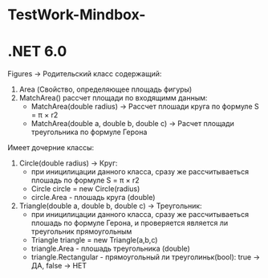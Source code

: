 # TestWork-Mindbox-
# .NET 6.0
Figures -> Родительский класс содержащий:
1. Area (Свойство, определяющее площадь фигуры)
2. MatchArea() рассчет площади по входящимм данным:
   - MatchArea(double radius) -> Рассчет плошади круга по формуле S = π × r2
   - MatchArea(double a, double b, double c) -> Расчет площади треугольника по формуле Герона

Имеет дочерние классы:
1. Circle(double radius) -> Круг:
   - при иницилицации данного класса, сразу же рассчитываеться плошадь по формуле  S = π × r2
   - Circle circle = new Circle(radius)
   - circle.Area - плошадь круга (double)
3. Triangle(double a, double b, double c) -> Треугольник:
   - при иницилицации данного класса, сразу же рассчитываеться плошадь по формуле Герона,
     и проверяется является ли треугольник прямоугольным
   - Triangle triangle = new Triangle(a,b,c)
   - triangle.Area - плошадь треугольника (double)
   - triangle.Rectangular -  прямоугольный ли треуголиньк(bool): true  -> ДА, false  -> НЕТ
